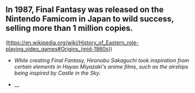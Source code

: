 ## In 1987, Final Fantasy was released on the Nintendo Famicom in Japan to wild success, selling more than 1 million copies.

(https://en.wikipedia.org/wiki/History_of_Eastern_role-playing_video_games#Origins_(mid-1980s))
- _While creating Final Fantasy, Hironobu Sakaguchi took inspiration from certain elements in Hayao Miyazaki's anime films, such as the airships being inspired by Castle in the Sky._

- __